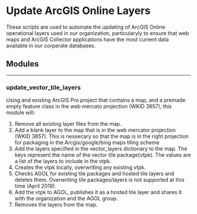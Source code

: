 # Update ArcGIS Online Layers

These scripts are used to automate the updating of 
ArcGIS Online operational layers used in our organization,
particularyly to ensure that web maps and ArcGIS Collector
applications have the most current data available in our 
corperate databases. 

## Modules
---

### **update_vector_tile_layers**


Using and existing ArcGIS Pro project that contains a map, and a premade
empty feature class in the web mercato projection (WKID 3857), this module
will:

1. Remove all existing layer files from the map.
2. Add a blank layer to the map that is in the web mercator
   projection (WKID 3857). This is nessecary so that the map is in
   the right projection for packaging in the Arcgis/google/bing maps
   tiling scheme
3. Add the layers specified in the vector_layers dictionary to the map.
   The keys represent the name of the vector tile package(vtpk).
   The values are a list of the layers to include in the vtpk.
4. Creates the vtpk locally, overwriting any existing vtpk.
5. Checks AGOL for existing tile packages and hosted tile layers
   and deletes them. Overwriting tile packages/layers is not
   supported at this time (April 2019).
6. Add the vtpk to AGOL, publishes it as a hosted tile layer
   and shares it with the organization and the AGOL group.
7. Removes the layers from the map.